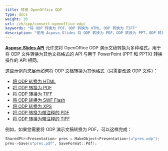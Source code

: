 ```yaml
---
title: 转换 OpenOffice ODP
type: docs
weight: 10
url: /zh/cpp/convert-openoffice-odp/
keywords: "将 ODP 转换为 PDF，ODP 转换为 HTML，ODP 转换为 TIFF"
description: "使用 Aspose.Slides 将 ODP 转换为 PDF，ODP 转换为 PPT，ODP 转换为 PPTX，ODP 转换为 HTML 和其他格式。"
---
```


[**Aspose.Slides API**](https://products.aspose.com/slides/cpp/) 允许您将 OpenOffice ODP 演示文稿转换为多种格式。用于将 ODP 文件转换为其他文档格式的 API 与用于 PowerPoint (PPT 和 PPTX) 转换操作的 API 相同。

这些示例向您展示如何将 ODP 文档转换为其他格式（只需更改源 ODP 文件）：

- [将 ODP 转换为 HTML](/slides/zh/cpp/convert-powerpoint-ppt-and-pptx-to-html/)
- [将 ODP 转换为 PDF](/slides/zh/cpp/convert-powerpoint-ppt-and-pptx-to-pdf/)
- [将 ODP 转换为 TIFF](/slides/zh/cpp/convert-powerpoint-ppt-and-pptx-to-tiff/)
- [将 ODP 转换为 SWF Flash](/slides/zh/cpp/convert-powerpoint-ppt-and-pptx-to-swf-flash/)
- [将 ODP 转换为 XPS](/slides/zh/cpp/convert-powerpoint-ppt-and-pptx-to-microsoft-xps-document/)
- [将 ODP 转换为带注释的 PDF](/slides/zh/cpp/convert-powerpoint-ppt-and-pptx-to-pdf-with-notes/)
- [将 ODP 转换为带注释的 TIFF](/slides/zh/cpp/convert-powerpoint-ppt-and-pptx-to-tiff-with-notes/)

例如，如果您需要将 ODP 演示文稿转换为 PDF，可以这样完成：

``` cpp
SharedPtr<Presentation> pres = MakeObject<Presentation>(u"pres.odp");
pres->Save(u"pres.pdf", SaveFormat::Pdf);
```